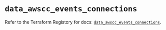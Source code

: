 # `data_awscc_events_connections`

Refer to the Terraform Registory for docs: [`data_awscc_events_connections`](https://registry.terraform.io/providers/hashicorp/awscc/0.70.0/docs/data-sources/events_connections).
